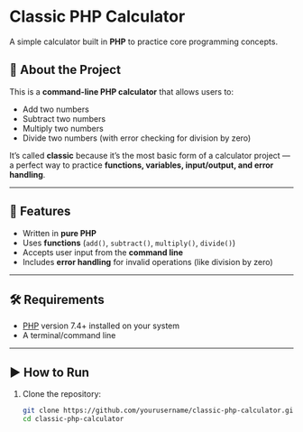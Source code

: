 # Classic PHP Calculator

A simple calculator built in **PHP** to practice core programming concepts.

## 📌 About the Project
This is a **command-line PHP calculator** that allows users to:
- Add two numbers
- Subtract two numbers
- Multiply two numbers
- Divide two numbers (with error checking for division by zero)

It’s called **classic** because it’s the most basic form of a calculator project — a perfect way to practice **functions, variables, input/output, and error handling**.

---

## 🚀 Features
- Written in **pure PHP**
- Uses **functions** (`add()`, `subtract()`, `multiply()`, `divide()`)
- Accepts user input from the **command line**
- Includes **error handling** for invalid operations (like division by zero)

---

## 🛠️ Requirements
- [PHP](https://www.php.net/) version 7.4+ installed on your system
- A terminal/command line

---

## ▶️ How to Run

1. Clone the repository:
   ```bash
   git clone https://github.com/yourusername/classic-php-calculator.git
   cd classic-php-calculator
